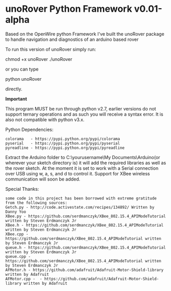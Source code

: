 unoRover Python Framework v0.01-alpha
=====================================

Based on the OpenWire python Framework I've built the unoRover package to handle navigation and diagnostics of an arduino based rover

To run this version of unoRover simply run:

chmod +x unoRover
./unoRover

or you can type 

python unoRover

directly.

**Important**

This program MUST be run through python v2.7, earlier versions 
do not support ternary operations and as such you will receive a syntax 
error. It is also not compatible with python v3.x.

Python Dependencies:

	colorama   - https://pypi.python.org/pypi/colorama
	pyserial   - https://pypi.python.org/pypi/pyserial
	pyreadline - https://pypi.python.org/pypi/pyreadline


Extract the Arduino folder to C:\yourusername\My Documents\Arduino(or wherever your sketch directory is) it will add
the required libraries as well as the rover sketch. At the moment it is set to work with a Serial connection over USB using w, a, s, and d to control it. Support for XBee wireless communication will soon be added.
	

Special Thanks:
	
	some code in this project has been borrowed with extreme gratitude from the following sources: 
	Getch.py - http://code.activestate.com/recipes/134892/ Written by Danny Yoo
	XBee.py - https://github.com/serdmanczyk/XBee_802.15.4_APIModeTutorial written by Steven Erdmanczyk Jr
	XBee.h - https://github.com/serdmanczyk/XBee_802.15.4_APIModeTutorial written by Steven Erdmanczyk Jr
	XBee.cpp - https://github.com/serdmanczyk/XBee_802.15.4_APIModeTutorial written by Steven Erdmanczyk Jr
	queue.h - https://github.com/serdmanczyk/XBee_802.15.4_APIModeTutorial written by Steven Erdmanczyk Jr
	queue.cpp - https://github.com/serdmanczyk/XBee_802.15.4_APIModeTutorial written by Steven Erdmanczyk Jr
	AFMotor.h - https://github.com/adafruit/Adafruit-Motor-Shield-library written by Adafruit
	AFMotor.cpp -  - https://github.com/adafruit/Adafruit-Motor-Shield-library written by Adafruit
